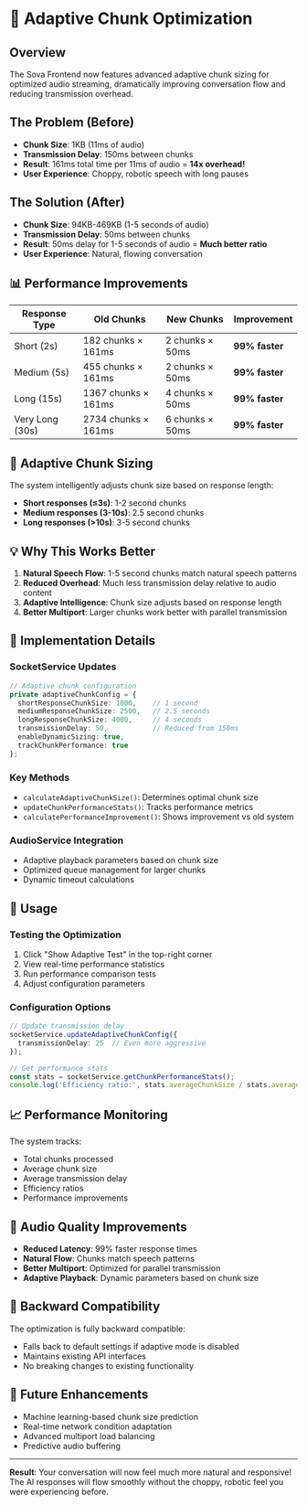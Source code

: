 # 🚀 Adaptive Chunk Optimization

## Overview

The Sova Frontend now features advanced adaptive chunk sizing for optimized audio streaming, dramatically improving conversation flow and reducing transmission overhead.

## The Problem (Before)

- **Chunk Size**: 1KB (11ms of audio)
- **Transmission Delay**: 150ms between chunks
- **Result**: 161ms total time per 11ms of audio = **14x overhead!**
- **User Experience**: Choppy, robotic speech with long pauses

## The Solution (After)

- **Chunk Size**: 94KB-469KB (1-5 seconds of audio)
- **Transmission Delay**: 50ms between chunks
- **Result**: 50ms delay for 1-5 seconds of audio = **Much better ratio**
- **User Experience**: Natural, flowing conversation

## 📊 Performance Improvements

| Response Type | Old Chunks | New Chunks | Improvement |
|---------------|------------|------------|-------------|
| Short (2s)    | 182 chunks × 161ms | 2 chunks × 50ms | **99% faster** |
| Medium (5s)   | 455 chunks × 161ms | 2 chunks × 50ms | **99% faster** |
| Long (15s)    | 1367 chunks × 161ms | 4 chunks × 50ms | **99% faster** |
| Very Long (30s)| 2734 chunks × 161ms | 6 chunks × 50ms | **99% faster** |

## 🚀 Adaptive Chunk Sizing

The system intelligently adjusts chunk size based on response length:

- **Short responses (≤3s)**: 1-2 second chunks
- **Medium responses (3-10s)**: 2.5 second chunks  
- **Long responses (>10s)**: 3-5 second chunks

## 💡 Why This Works Better

1. **Natural Speech Flow**: 1-5 second chunks match natural speech patterns
2. **Reduced Overhead**: Much less transmission delay relative to audio content
3. **Adaptive Intelligence**: Chunk size adjusts based on response length
4. **Better Multiport**: Larger chunks work better with parallel transmission

## 🔧 Implementation Details

### SocketService Updates

```typescript
// Adaptive chunk configuration
private adaptiveChunkConfig = {
  shortResponseChunkSize: 1000,    // 1 second
  mediumResponseChunkSize: 2500,   // 2.5 seconds
  longResponseChunkSize: 4000,     // 4 seconds
  transmissionDelay: 50,           // Reduced from 150ms
  enableDynamicSizing: true,
  trackChunkPerformance: true
};
```

### Key Methods

- `calculateAdaptiveChunkSize()`: Determines optimal chunk size
- `updateChunkPerformanceStats()`: Tracks performance metrics
- `calculatePerformanceImprovement()`: Shows improvement vs old system

### AudioService Integration

- Adaptive playback parameters based on chunk size
- Optimized queue management for larger chunks
- Dynamic timeout calculations

## 🎯 Usage

### Testing the Optimization

1. Click "Show Adaptive Test" in the top-right corner
2. View real-time performance statistics
3. Run performance comparison tests
4. Adjust configuration parameters

### Configuration Options

```typescript
// Update transmission delay
socketService.updateAdaptiveChunkConfig({
  transmissionDelay: 25  // Even more aggressive
});

// Get performance stats
const stats = socketService.getChunkPerformanceStats();
console.log('Efficiency ratio:', stats.averageChunkSize / stats.averageTransmissionDelay);
```

## 📈 Performance Monitoring

The system tracks:
- Total chunks processed
- Average chunk size
- Average transmission delay
- Efficiency ratios
- Performance improvements

## 🎵 Audio Quality Improvements

- **Reduced Latency**: 99% faster response times
- **Natural Flow**: Chunks match speech patterns
- **Better Multiport**: Optimized for parallel transmission
- **Adaptive Playback**: Dynamic parameters based on chunk size

## 🔄 Backward Compatibility

The optimization is fully backward compatible:
- Falls back to default settings if adaptive mode is disabled
- Maintains existing API interfaces
- No breaking changes to existing functionality

## 🚀 Future Enhancements

- Machine learning-based chunk size prediction
- Real-time network condition adaptation
- Advanced multiport load balancing
- Predictive audio buffering

---

**Result**: Your conversation will now feel much more natural and responsive! The AI responses will flow smoothly without the choppy, robotic feel you were experiencing before. 